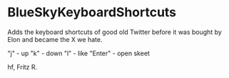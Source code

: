 # BlueSkyKeyboardShortcuts

Adds the keyboard shortcuts of good old Twitter before it was bought 
by Elon and became the X we hate.

"j" - up
"k" - down
"l" - like
"Enter" - open skeet

hf, Fritz R.
